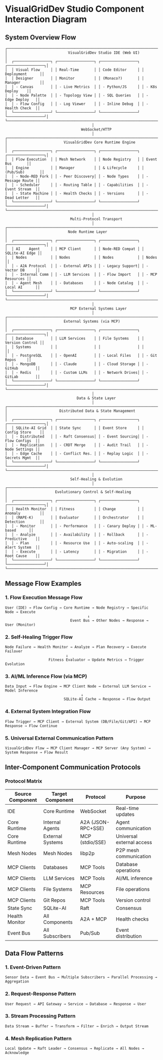 # VisualGridDev Studio Component Interaction Diagram

## System Overview Flow

```
┌─────────────────────────────────────────────────────────────────────────────────┐
│                            VisualGridDev Studio IDE (Web UI)                    │
│  ┌─────────────────┐ ┌─────────────────┐ ┌─────────────────┐ ┌─────────────────┐│
│  │ Visual Flow     │ │ Real-Time       │ │ Code Editor     │ │ Deployment      ││
│  │ Designer        │ │ Monitor         │ │ (Monaco?)       │ │ Manager         ││
│  │ - Canvas        │ │ - Live Metrics  │ │ - Python/JS     │ │ - K8s Deploy    ││
│  │ - Node Palette  │ │ - Topology View │ │ - SQL Queries   │ │ - Edge Deploy   ││
│  │ - Flow Config   │ │ - Log Viewer    │ │ - Inline Debug  │ │ - Health Check  ││
│  └─────────────────┘ └─────────────────┘ └─────────────────┘ └─────────────────┘│
└─────────────────────────────────────────────────────────────────────────────────┘
                                        │
                                   WebSocket/HTTP
                                        │
┌─────────────────────────────────────────────────────────────────────────────────┐
│                          VisualGridDev Core Runtime Engine                      │
│  ┌─────────────────┐ ┌─────────────────┐ ┌─────────────────┐ ┌─────────────────┐│
│  │ Flow Execution  │ │ Mesh Network    │ │ Node Registry   │ │ Event Bus       ││
│  │ Engine          │ │ Manager         │ │ & Lifecycle     │ │ (Pub/Sub)       ││
│  │ - Node-RED Fork │ │ - Peer Discovery│ │ - Node Types    │ │ - Message Route ││
│  │ - Scheduler     │ │ - Routing Table │ │ - Capabilities  │ │ - Event Stream  ││
│  │ - State Machine │ │ - Health Checks │ │ - Versions      │ │ - Dead Letter   ││
│  └─────────────────┘ └─────────────────┘ └─────────────────┘ └─────────────────┘│
└─────────────────────────────────────────────────────────────────────────────────┘
                                        │
                              Multi-Protocol Transport
                                        │
┌─────────────────────────────────────────────────────────────────────────────────┐
│                            Node Runtime Layer                                   │
│  ┌─────────────────┐ ┌─────────────────┐ ┌─────────────────┐ ┌─────────────────┐│
│  │ AI    Agent     │ │ MCP Client      │ │ Node-RED Compat │ │  SQLite-AI Edge ││
│  │ Nodes           │ │ Nodes           │ │ Nodes           │ │ Nodes           ││
│  │ - A2A Protocol  │ │ - External APIs │ │ - Legacy Support│ │ - Vector DB     ││
│  │ - Internal Comm │ │ - LLM Services  │ │ - Flow Import   │ │ - MCP Resources ││
│  │ - Agent Mesh    │ │ - Databases     │ │ - Node Catalog  │ │ - Local AI      ││
│  └─────────────────┘ └─────────────────┘ └─────────────────┘ └─────────────────┘│
└─────────────────────────────────────────────────────────────────────────────────┘
                                        │
                              MCP External Systems Layer
                                        │
┌─────────────────────────────────────────────────────────────────────────────────┐
│                          External Systems (via MCP)                             │
│  ┌─────────────────┐ ┌─────────────────┐ ┌─────────────────┐ ┌─────────────────┐│
│  │ Database        │ │ LLM Services    │ │ File Systems    │ │ Version Control ││
│  │ Systems         │ │                 │ │                 │ │                 ││
│  │ - PostgreSQL    │ │ - OpenAI        │ │ - Local Files   │ │ - Git Repos     ││
│  │ - MongoDB       │ │ - Claude        │ │ - Cloud Storage │ │ - GitHub        ││
│  │ - Redis         │ │ - Custom LLMs   │ │ - Network Drives│ │ - GitLab        ││
│  └─────────────────┘ └─────────────────┘ └─────────────────┘ └─────────────────┘│
└─────────────────────────────────────────────────────────────────────────────────┘
                                        │
                                 Data & State Layer
                                        │
┌─────────────────────────────────────────────────────────────────────────────────┐
│                        Distributed Data & State Management                      │
│  ┌─────────────────┐ ┌─────────────────┐ ┌─────────────────┐ ┌─────────────────┐│
│  │ SQLite-AI Grid  │ │ State Sync      │ │ Event Store     │ │ Config Store    ││
│  │ - Distributed   │ │ - Raft Consensus│ │ - Event Sourcing│ │ - Flow Configs  ││
│  │ - Replication   │ │ - CRDT Merge    │ │ - Audit Trail   │ │ - Node Settings ││
│  │ - Edge Cache    │ │ - Conflict Res. │ │ - Replay Logic  │ │ - Secrets Mgmt  ││
│  └─────────────────┘ └─────────────────┘ └─────────────────┘ └─────────────────┘│
└─────────────────────────────────────────────────────────────────────────────────┘
                                        │
                              Self-Healing & Evolution
                                        │
┌─────────────────────────────────────────────────────────────────────────────────┐
│                      Evolutionary Control & Self-Healing                        │
│  ┌─────────────────┐ ┌─────────────────┐ ┌─────────────────┐ ┌─────────────────┐│
│  │ Health Monitor  │ │ Fitness         │ │ Change          │ │ Anomaly         ││
│  │ (MAPE-K)        │ │ Evaluator       │ │ Orchestrator    │ │ Detection       ││
│  │ - Monitor       │ │ - Performance   │ │ - Canary Deploy │ │ - ML-based      ││
│  │ - Analyze       │ │ - Availability  │ │ - Rollback      │ │ - Predictive    ││
│  │ - Plan          │ │ - Resource Use  │ │ - Auto-scaling  │ │ - Alert System  ││
│  │ - Execute       │ │ - Latency       │ │ - Migration     │ │ - Root Cause    ││
│  └─────────────────┘ └─────────────────┘ └─────────────────┘ └─────────────────┘│
└─────────────────────────────────────────────────────────────────────────────────┘
```

## Message Flow Examples

### 1. Flow Execution Message Flow
```
User (IDE) → Flow Config → Core Runtime → Node Registry → Specific Node → Execute
                                      ↓
                              Event Bus → Other Nodes → Response → User (Monitor)
```

### 2. Self-Healing Trigger Flow
```
Node Failure → Health Monitor → Analyze → Plan Recovery → Execute Failover
                            ↓
                    Fitness Evaluator → Update Metrics → Trigger Evolution
```

### 3. AI/ML Inference Flow (via MCP)
```
Data Input → Flow Engine → MCP Client Node → External LLM Service → Model Inference
                                   ↓
                           SQLite-AI Cache → Response → Flow Output
```

### 4. External System Integration Flow
```
Flow Trigger → MCP Client → External System (DB/File/Git/API) → MCP Response → Flow Continue
```

### 5. Universal External Communication Pattern
```
VisualGridDev Flow → MCP Client Manager → MCP Server (Any System) → System Response → Flow Result
```

## Inter-Component Communication Protocols

### Protocol Matrix
| Source Component | Target Component | Protocol | Purpose |
|------------------|------------------|----------|---------|
| IDE | Core Runtime | WebSocket | Real-time updates |
| Core Runtime | Internal Agents | A2A (JSON-RPC+SSE) | Agent communication |
| Core Runtime | External Systems | MCP (stdio/SSE) | Universal external access |
| Mesh Nodes | Mesh Nodes | libp2p | P2P mesh communication |
| MCP Clients | Databases | MCP Tools | Database operations |
| MCP Clients | LLM Services | MCP Tools | AI/ML inference |
| MCP Clients | File Systems | MCP Resources | File operations |
| MCP Clients | Git Repos | MCP Tools | Version control |
| State Sync | SQLite-AI | Raft | Consensus |
| Health Monitor | All Components | A2A + MCP | Health checks |
| Event Bus | All Subscribers | Pub/Sub | Event distribution |

## Data Flow Patterns

### 1. Event-Driven Pattern
```
Sensor Data → Event Bus → Multiple Subscribers → Parallel Processing → Aggregation
```

### 2. Request-Response Pattern
```
User Request → API Gateway → Service → Database → Response → User
```

### 3. Stream Processing Pattern
```
Data Stream → Buffer → Transform → Filter → Enrich → Output Stream
```

### 4. Mesh Replication Pattern
```
Local Update → Raft Leader → Consensus → Replicate → All Nodes → Acknowledge
```